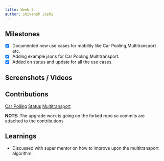 ```yaml
---
title: Week 5
author: Shivansh Joshi
---
```


## Milestones
- [X] Documented new use cases for mobility like Car Pooling,Multitransport etc.
- [X] Adding example jsons for Car Pooling,Multitransport.
- [X] Added on status and update for all the use cases.

## Screenshots / Videos 

## Contributions
[Car Polling](https://github.com/beckn/mobility/commit/28147ff617167d297dbe79187e4fb97da3c2df5c)
[Status](https://github.com/beckn/mobility/commit/b7dd3338d78aea47751ea43eac3ec328ab21e357)
[Multitransport](https://github.com/beckn/mobility/commit/b7dd3338d78aea47751ea43eac3ec328ab21e357#diff-a6797cea9995d060549ab42f8d38e8730bf3ace896acb849cde78aca96785d7a)

**NOTE:** The upgrade work is going on the forked repo so commits are attached to the contributions

## Learnings
- Discussed with super mentor on how to improve upon the multitransport algorithm.